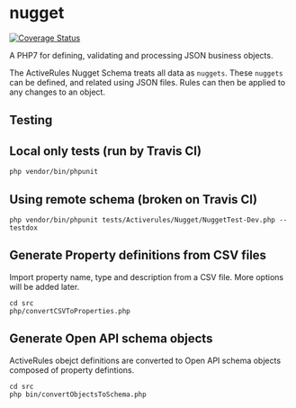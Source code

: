 # nugget
[![Coverage Status](https://coveralls.io/repos/github/bwinkers/nugget/badge.svg?branch=master)](https://coveralls.io/github/bwinkers/nugget?branch=master)

A PHP7 for defining, validating and processing JSON business objects.

The ActiveRules Nugget Schema treats all data as `nuggets`.
These `nuggets` can be defined, and related using JSON files.
Rules can then be applied to any changes to an object.

## Testing 

## Local only tests (run by Travis CI)

```php vendor/bin/phpunit```

## Using remote schema (broken on Travis CI)

```php vendor/bin/phpunit tests/Activerules/Nugget/NuggetTest-Dev.php --testdox```

## Generate Property definitions from CSV files

Import property name, type and description from a CSV file.
More options will be added later.

```
cd src
php/convertCSVToProperties.php
```

## Generate Open API schema objects

ActiveRules obejct definitions are converted to Open API schema objects composed of property defintions.

```
cd src
php bin/convertObjectsToSchema.php
```